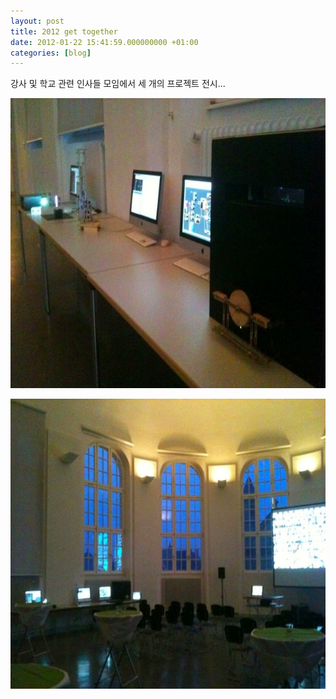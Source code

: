 ```yaml
---
layout: post
title: 2012 get together
date: 2012-01-22 15:41:59.000000000 +01:00
categories: [blog]
---
```

<p>강사 및 학교 관련 인사들 모임에서 세 개의 프로젝트 전시...</p>
<p><img src="/assets/drei_project2.jpg" alt="drei_project.jpg" width="620" height="464" class="alignnone size-full wp-image-2392" /></p>
<p><img src="/assets/aula_other1.jpg" alt="aula_other.jpg" width="620" height="464" class="alignnone size-full wp-image-2381" /></p>

